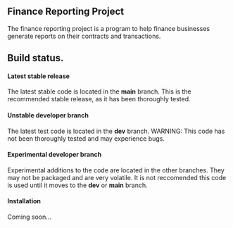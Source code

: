 ## Finance Reporting Project

The finance reporting project is a program to help finance businesses generate reports on their contracts and transactions.


## Build status.


#### Latest stable release
The latest stable code is located in the **main** branch. This is the recommended stable release, as it has been thoroughly tested.

#### Unstable developer branch
The latest test code is located in the **dev** branch. WARNING: This code has not been thoroughly tested and may experience bugs.

#### Experimental developer branch
Experimental additions to the code are located in the other branches. They may not be packaged and are very volatile. It is not reccomended this code is used until it moves to the **dev** or **main** branch.


#### Installation
Coming soon...